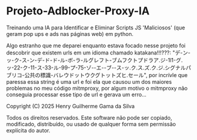 # Projeto-Adblocker-Proxy-IA
Treinando uma IA para Identificar e Eliminar Scripts JS 'Maliciosos' (que geram pop ups e ads nas páginas web) em python.

Algo estranho que me deparei enquanto estava focado nesse projeto foi descobrir que existem urls em um idioma chamado katakana!!!???: "デ-ン-ッ-ク-ス-ン-デ-ド-ド-ル-ボ-ラ-ルグレフト-ブムフクトプドラア.ジ-1l1-グ.ッ-22-ク-11-ス-33-ル-99-プ-75-ゾ--エ--ブ--ス-ッ.ク.ス.ズ.ク.ジ.シグナルパブリコ-公共の標識-バレウドットウクグトットズヒ.セール", por incrívle que paressa essa string é uma url e foi ela que causou um dos maiores problemas no meu código mitmproxy, por algum motivo o mitmproxy não conseguia processar esse tipo de url e gerava um erro...

Copyright (C) 2025 Henry Guilherme Gama da Silva

Todos os direitos reservados. Este software não pode ser copiado, modificado, distribuído, ou usado de qualquer forma sem permissão explícita do autor.
